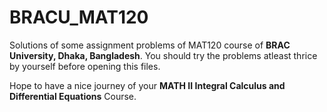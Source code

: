 # BRACU_MAT120
Solutions of some assignment problems of MAT120 course of **BRAC University, Dhaka, Bangladesh**. You should try the problems atleast thrice by yourself before opening this files.

Hope to have a nice journey of your **MATH II Integral Calculus and Differential Equations** Course.
